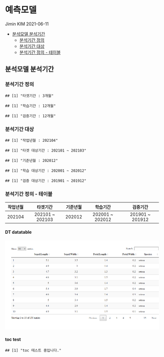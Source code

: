 예측모델
================
Jimin KIM
2021-06-11

-   [분석모델 분석기간](#분석모델-분석기간)
    -   [분석기간 정의](#분석기간-정의)
    -   [분석기간 대상](#분석기간-대상)
    -   [분석기간 정의 - 테이블](#분석기간-정의---테이블)

## 분석모델 분석기간

### 분석기간 정의

    ## [1] "타겟기간 : 3개월"

    ## [1] "학습기간 : 12개월"

    ## [1] "검증기간 : 12개월"

### 분석기간 대상

    ## [1] "작업년월 : 202104"

    ## [1] "타겟 대상기간 : 202101 ~ 202103"

    ## [1] "기준년월 : 202012"

    ## [1] "학습 대상기간 : 202001 ~ 202012"

    ## [1] "검증 대상기간 : 201901 ~ 201912"

### 분석기간 정의 - 테이블

| 작업년월 |     타겟기간     | 기준년월 |     학습기간     |     검증기간     |
|:--------:|:----------------:|:--------:|:----------------:|:----------------:|
|  202104  | 202101 \~ 202103 |  202012  | 202001 \~ 202012 | 201901 \~ 201912 |

#### DT datatable

![](README_files/figure-gfm/unnamed-chunk-6-1.png)<!-- -->

#### toc test

    ## [1] "toc 테스트 중입니다."
